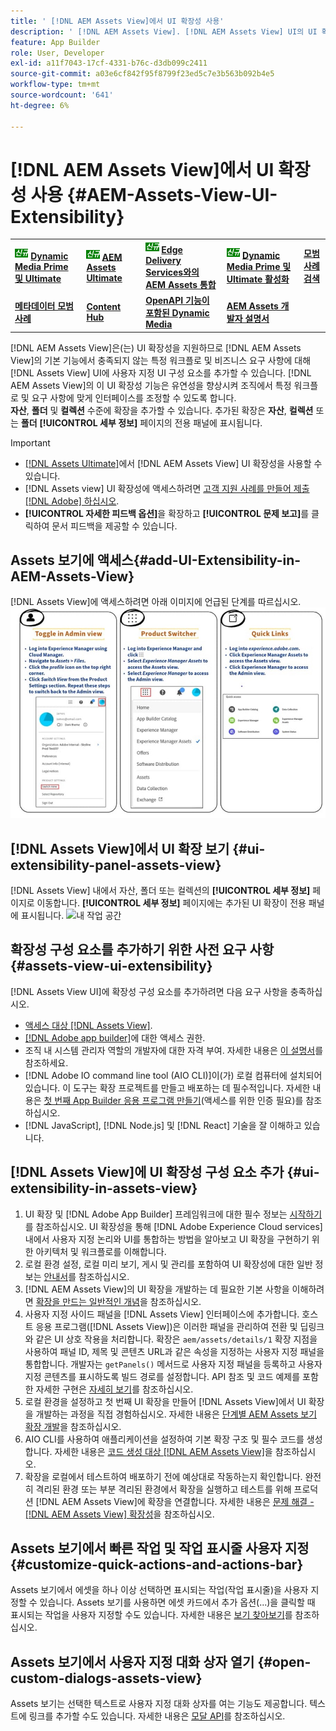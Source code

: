 ```yaml
---
title: ' [!DNL AEM Assets View]에서 UI 확장성 사용'
description: ' [!DNL AEM Assets View]. [!DNL AEM Assets View] UI의 UI 확장성 기능에 대해 알아봅니다. UI를 통해 특정 비즈니스 요구 사항을 충족하는 사용자 지정 UI 구성 요소를 추가할 수 있습니다.'
feature: App Builder
role: User, Developer
exl-id: a11f7043-17cf-4331-b76c-d3db099c2411
source-git-commit: a03e6cf842f95f8799f23ed5c7e3b563b092b4e5
workflow-type: tm+mt
source-wordcount: '641'
ht-degree: 6%

---
```


# [!DNL AEM Assets View]에서 UI 확장성 사용 {#AEM-Assets-View-UI-Extensibility}

<table>
    <tr>
        <td>
            <sup style= "background-color:#008000; color:#FFFFFF; font-weight:bold"><i>신규</i></sup> <a href="/help/assets/dynamic-media/dm-prime-ultimate.md"><b>Dynamic Media Prime 및 Ultimate</b></a>
        </td>
        <td>
            <sup style= "background-color:#008000; color:#FFFFFF; font-weight:bold"><i>신규</i></sup> <a href="/help/assets/assets-ultimate-overview.md"><b>AEM Assets Ultimate</b></a>
        </td>
        <td>
            <sup style= "background-color:#008000; color:#FFFFFF; font-weight:bold"><i>신규</i></sup> <a href="/help/assets/integrate-aem-assets-edge-delivery-services.md"><b>Edge Delivery Services와의 AEM Assets 통합</b></a>
        </td>
          <td>
            <sup style= "background-color:#008000; color:#FFFFFF; font-weight:bold"><i>신규</i></sup> <a href="/help/assets/dynamic-media/enable-dynamic-media-prime-and-ultimate.md"><b>Dynamic Media Prime 및 Ultimate 활성화</b></a>
        </td>
        <td>
            <a href="/help/assets/search-best-practices.md"><b>모범 사례 검색</b></a>
        </td>
    </tr>
    <tr>
        <td>
            <a href="/help/assets/metadata-best-practices.md"><b>메타데이터 모범 사례</b></a>
        </td>
        <td>
            <a href="/help/assets/product-overview.md"><b>Content Hub</b></a>
        </td>
        <td>
            <a href="/help/assets/dynamic-media-open-apis-overview.md"><b>OpenAPI 기능이 포함된 Dynamic Media</b></a>
        </td>
        <td>
            <a href="https://developer.adobe.com/experience-cloud/experience-manager-apis/"><b>AEM Assets 개발자 설명서</b></a>
        </td>
    </tr>
</table>

[!DNL AEM Assets View]은(는) UI 확장성을 지원하므로 [!DNL AEM Assets View]의 기본 기능에서 충족되지 않는 특정 워크플로 및 비즈니스 요구 사항에 대해 [!DNL Assets View] UI에 사용자 지정 UI 구성 요소를 추가할 수 있습니다. [!DNL AEM Assets View]의 이 UI 확장성 기능은 유연성을 향상시켜 조직에서 특정 워크플로 및 요구 사항에 맞게 인터페이스를 조정할 수 있도록 합니다.\
**자산**, **폴더** 및 **컬렉션** 수준에 확장을 추가할 수 있습니다. 추가된 확장은 **자산**, **컬렉션** 또는 **폴더** **[!UICONTROL 세부 정보]** 페이지의 전용 패널에 표시됩니다.

>[!IMPORTANT]
>
> * [[!DNL Assets Ultimate]](/help/assets/assets-ultimate-overview.md)에서 [!DNL AEM Assets View] UI 확장성을 사용할 수 있습니다.
> * [!DNL Assets view] UI 확장성에 액세스하려면 [고객 지원 사례를 만들어 제출 [!DNL Adobe] 하십시오](https://helpx.adobe.com/kr/enterprise/using/support-for-experience-cloud.html).
> * **[!UICONTROL 자세한 피드백 옵션]**&#x200B;을 확장하고 **[!UICONTROL 문제 보고]**&#x200B;를 클릭하여 문서 피드백을 제공할 수 있습니다.

## <a id="1"></a> Assets 보기에 액세스{#add-UI-Extensibility-in-AEM-Assets-View}

[!DNL Assets View]에 액세스하려면 아래 이미지에 언급된 단계를 따르십시오.
![access-assets-view-ui](/help/assets/assets/access-assets-view.jpg)

## [!DNL Assets View]에서 UI 확장 보기 {#ui-extensibility-panel-assets-view}

[!DNL Assets View] 내에서 자산, 폴더 또는 컬렉션의 **[!UICONTROL 세부 정보]** 페이지로 이동합니다. **[!UICONTROL 세부 정보]** 페이지에는 추가된 UI 확장이 전용 패널에 표시됩니다.
![내 작업 공간](/help/assets/assets/my-workspace-assets-view3.png)

## 확장성 구성 요소를 추가하기 위한 사전 요구 사항{#assets-view-ui-extensibility}

[!DNL Assets View UI]에 확장성 구성 요소를 추가하려면 다음 요구 사항을 충족하십시오.

* [액세스 대상 [!DNL Assets View]](#1).
* [[!DNL Adobe app builder]](https://developer.adobe.com/app-builder/docs/overview/)에 대한 액세스 권한.
* 조직 내 시스템 관리자 역할의 개발자에 대한 자격 부여. 자세한 내용은 [이 설명서](https://developer.adobe.com/uix/docs/guides/get-access/)를 참조하세요.
* [!DNL Adobe IO command line tool (AIO CLI)]이(가) 로컬 컴퓨터에 설치되어 있습니다. 이 도구는 확장 프로젝트를 만들고 배포하는 데 필수적입니다. 자세한 내용은 [첫 번째 App Builder 응용 프로그램 만들기](https://developer.adobe.com/app-builder/docs/get_started/app_builder_get_started/first-app#local-environment-set-up)&#x200B;(액세스를 위한 인증 필요)를 참조하십시오.
* [!DNL JavaScript], [!DNL Node.js] 및 [!DNL React] 기술을 잘 이해하고 있습니다.

## [!DNL Assets View]에 UI 확장성 구성 요소 추가 {#ui-extensibility-in-assets-view}

1. UI 확장 및 [!DNL Adobe App Builder] 프레임워크에 대한 필수 정보는 [시작하기](https://developer.adobe.com/uix/docs/getting-started/)를 참조하십시오. UI 확장성을 통해 [!DNL Adobe Experience Cloud services] 내에서 사용자 지정 논리와 UI를 통합하는 방법을 알아보고 UI 확장을 구현하기 위한 아키텍처 및 워크플로를 이해합니다.
1. 로컬 환경 설정, 로컬 미리 보기, 게시 및 관리를 포함하여 UI 확장성에 대한 일반 정보는 [안내서](https://developer.adobe.com/uix/docs/guides/)를 참조하십시오.
1. [!DNL AEM Assets View]의 UI 확장을 개발하는 데 필요한 기본 사항을 이해하려면 [확장을 만드는 일반적인 개념](https://developer.adobe.com/uix/docs/services/aem-assets-view/api/commons/)을 참조하십시오.
1. 사용자 지정 사이드 패널을 [!DNL Assets View] 인터페이스에 추가합니다. 호스트 응용 프로그램([!DNL Assets View])은 이러한 패널을 관리하여 전환 및 딥링크와 같은 UI 상호 작용을 처리합니다. 확장은 `aem/assets/details/1` 확장 지점을 사용하여 패널 ID, 제목 및 콘텐츠 URL과 같은 속성을 지정하는 사용자 지정 패널을 통합합니다. 개발자는 `getPanels()` 메서드로 사용자 지정 패널을 등록하고 사용자 지정 콘텐츠를 표시하도록 빌드 경로를 설정합니다. API 참조 및 코드 예제를 포함한 자세한 구현은 [자세히 보기](https://developer.adobe.com/uix/docs/services/aem-assets-view/api/details-view/)를 참조하십시오.
1. 로컬 환경을 설정하고 첫 번째 UI 확장을 만들어 [!DNL Assets View]에서 UI 확장을 개발하는 과정을 직접 경험하십시오. 자세한 내용은 [단계별 AEM Assets 보기 확장 개발](https://developer.adobe.com/uix/docs/services/aem-assets-view/extension-development/)을 참조하십시오.
1. AIO CLI를 사용하여 애플리케이션을 설정하여 기본 확장 구조 및 필수 코드를 생성합니다. 자세한 내용은 [코드 생성 대상 [!DNL AEM Assets View]](https://developer.adobe.com/uix/docs/services/aem-assets-view/code-generation/)을 참조하십시오.
1. 확장을 로컬에서 테스트하여 배포하기 전에 예상대로 작동하는지 확인합니다. 완전히 격리된 환경 또는 부분 격리된 환경에서 확장을 실행하고 테스트를 위해 프로덕션 [!DNL AEM Assets View]에 확장을 연결합니다. 자세한 내용은 [문제 해결 - [!DNL AEM Assets View] 확장성](https://developer.adobe.com/uix/docs/services/aem-assets-view/debug/)을 참조하십시오.

## Assets 보기에서 빠른 작업 및 작업 표시줄 사용자 지정 {#customize-quick-actions-and-actions-bar}

Assets 보기에서 에셋을 하나 이상 선택하면 표시되는 작업(작업 표시줄)을 사용자 지정할 수 있습니다. Assets 보기를 사용하면 에셋 카드에서 추가 옵션(...)을 클릭할 때 표시되는 작업을 사용자 지정할 수도 있습니다. 자세한 내용은 [보기 찾아보기](https://developer.adobe.com/uix/docs/services/aem-assets-view/api/browse-view/)를 참조하십시오.

## Assets 보기에서 사용자 지정 대화 상자 열기 {#open-custom-dialogs-assets-view}

Assets 보기는 선택한 텍스트로 사용자 지정 대화 상자를 여는 기능도 제공합니다. 텍스트에 링크를 추가할 수도 있습니다. 자세한 내용은 [모달 API](https://developer.adobe.com/uix/docs/services/aem-assets-view/api/commons/#modal-api)를 참조하십시오.
